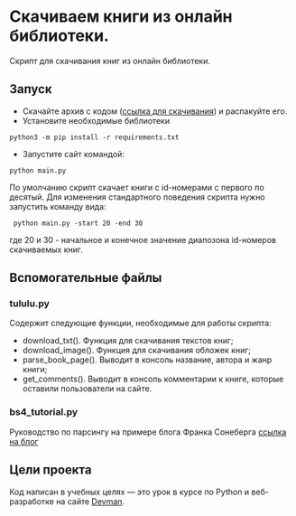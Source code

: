 # Скачиваем книги из онлайн библиотеки.

Скрипт для скачивания книг из онлайн библиотеки.

## Запуск
- Скачайте архив с кодом ([ссылка для скачивания](https://github.com/DKonst21/online_library)) и распакуйте его.
- Установите необходимые библиотеки
```
python3 -m pip install -r requirements.txt
```
- Запустите сайт командой:
```
python main.py
```
По умолчанию скрипт скачает книги с id-номерами с первого по десятый. Для изменения стандартного поведения скрипта нужно запустить команду вида:
```
 python main.py -start 20 -end 30
```
где 20 и 30 - начальное и конечное значение диапозона id-номеров скачиваемых книг.

## Вспомогательные файлы

### tululu.py
Содержит следующие функции, необходимые для работы скрипта:
- download_txt(). Функция для скачивания текстов книг;
- download_image(). Функция для скачивания обложек книг;
- parse_book_page(). Выводит в консоль название, автора и жанр книги;
- get_comments(). Выводит в консоль комментарии к книге, которые оставили пользователи на сайте.

### bs4_tutorial.py
Руководство по парсингу на примере блога Франка Сонеберга [ссылка на блог](https://www.franksonnenbergonline.com/blog/are-you-grateful/)


## Цели проекта

Код написан в учебных целях — это урок в курсе по Python и веб-разработке на сайте [Devman](https://dvmn.org).

